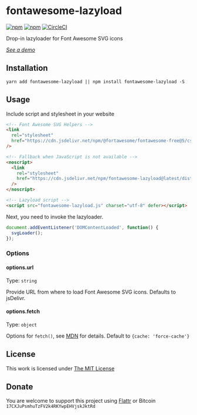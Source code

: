 # fontawesome-lazyload

[![npm](https://flat.badgen.net/npm/license/fontawesome-lazyload)](https://www.npmjs.org/package/fontawesome-lazyload)
[![npm](https://flat.badgen.net/npm/v/fontawesome-lazyload)](https://www.npmjs.org/package/fontawesome-lazyload)
[![CircleCI](https://flat.badgen.net/circleci/github/idleberg/fontawesome-lazyload)](https://circleci.com/gh/idleberg/fontawesome-lazyload)

Drop-in lazyloader for Font Awesome SVG icons

[*See a demo*](https://idleberg.github.io/fontawesome-lazyload/)

## Installation

`yarn add fontawesome-lazyload || npm install fontawesome-lazyload -S`

## Usage

Include script and stylesheet in your website

```html
<!-- Font Awesome SVG Helpers -->
<link
  rel="stylesheet"
  href="https://cdn.jsdelivr.net/npm/@fortawesome/fontawesome-free@5/css/svg-with-js.min.css"
/>

<!-- Fallback when JavaScript is not available -->
<noscript>
  <link
    rel="stylesheet"
    href="https://cdn.jsdelivr.net/npm/fontawesome-lazyload@latest/dist/fontawesome-lazyload.js"
  />
</noscript>

<!-- Lazyload script -->
<script src="fontawesome-lazyload.js" charset="utf-8" defer></script>
```

Next, you need to invoke the lazyloader.

```js
document.addEventListener('DOMContentLoaded', function() {
  svgLoader();
});

```
### Options

#### options.url

Type: `string`

Provide URL from where to load Font Awesome SVG icons. Defaults to jsDelivr.

#### options.fetch

Type: `object`

Options for `fetch()`, see [MDN](https://developer.mozilla.org/en-US/docs/Web/API/Fetch_API/Using_Fetch#Supplying_request_options) for details. Default to `{cache: 'force-cache'}`

## License

This work is licensed under [The MIT License](https://opensource.org/licenses/MIT)

## Donate

You are welcome to support this project using [Flattr](https://flattr.com/submit/auto?user_id=idleberg&url=https://github.com/idleberg/node-makensis) or Bitcoin `17CXJuPsmhuTzFV2k4RKYwpEHVjskJktRd`
